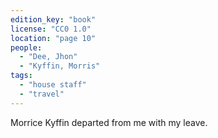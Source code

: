 ```yaml
---
edition_key: "book"
license: "CC0 1.0"
location: "page 10"
people:
  - "Dee, Jhon"
  - "Kyffin, Morris"
tags:
  - "house staff"
  - "travel"
---
```

Morrice Kyffin departed
from me with my leave.
